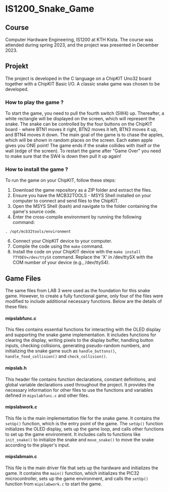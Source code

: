 # IS1200_Snake_Game

## Course 
Computer Hardware Engineering, IS1200 at KTH Kista. The course was attended during spring 2023, and the project was presented in December 2023.

## Projekt
The project is developed in the C language on a ChipKIT Uno32 board together with a ChipKIT Basic I/O. A classic snake game was chosen to be developed.

### How to play the game ?
To start the game, you need to pull the fourth switch (SW4) up. Thereafter, a white rectangle will be displayed on the screen, which will represent the snake. The snake can be controlled by the four buttons on the ChipKIT board - where BTN1 moves it right, BTN2 moves it left, BTN3 moves it up, and BTN4 moves it down. The main goal of the game is to chase the apples, which will be shown in random places on the screen. Each eaten apple gives you ONE point! The game ends if the snake collides with itself or the wall (edge of the screen). To restart the game after "Game Over" you need to make sure that the SW4 is down then pull it up again! 


### How to install the game ?
To run the game on your ChipKIT, follow these steps:

1. Download the game repository as a ZIP folder and extract the files.
2. Ensure you have the MCB32TOOLS - MSYS Shell installed on your computer to connect and send files to the ChipKIT.
3. Open the MSYS Shell (bash) and navigate to the folder containing the game's source code.
4. Enter the cross-compile environment by running the following command:
```
. /opt/mcb32tools/environment
```
6. Connect your ChipKIT device to your computer.
7. Compile the code using the ``` make ``` command.
8. Install the code on your ChipKIT device with the ``` make install TTYDEV=/dev/ttySX ``` command. Replace the 'X' in /dev/ttySX with the COM number of your device (e.g., /dev/ttyS4).

## Game Files
The same files from LAB 3 were used as the foundation for this snake game. However, to create a fully functional game, only four of the files were modified to include additional necessary functions. Below are the details of these files:

#### mipslabfunc.c 
This files contains essential functions for interacting with the OLED display and supporting the snake game implementation. It includes functions for clearing the display, writing pixels to the display buffer, handling button inputs, checking collisions, generating pseudo-random numbers, and initializing the snake game such as `handle_buttons()`, `handle_food_collision()` and `check_collision()`. 

#### mipslab.h 
This header file contains function declarations, constant definitions, and global variable declarations used throughout the project. It provides the necessary information for other files to use the functions and variables defined in `mipslabfunc.c` and other files.

#### mipslabwork.c
This file is the main implementation file for the snake game. It contains the `setUp()` function, which is the entry point of the game. The `setUp()` function initializes the OLED display, sets up the game loop, and calls other functions to set up the game environment. It includes calls to functions like `init_snake()` to initialize the snake and `move_snake()` to move the snake according to the player's input.

#### mipslabmain.c 
This file is the main driver file that sets up the hardware and initializes the game. It contains the `main()` function, which initializes the PIC32 microcontroller, sets up the game environment, and calls the `setUp()` function from `mipslabwork.c` to start the game.
